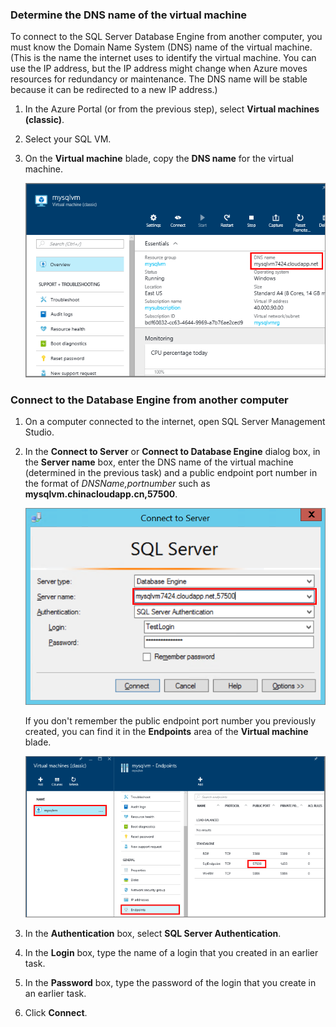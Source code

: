 ### Determine the DNS name of the virtual machine
To connect to the SQL Server Database Engine from another computer, you must know the Domain Name System (DNS) name of the virtual machine. (This is the name the internet uses to identify the virtual machine. You can use the IP address, but the IP address might change when Azure moves resources for redundancy or maintenance. The DNS name will be stable because it can be redirected to a new IP address.)  

1. In the Azure Portal (or from the previous step), select **Virtual machines (classic)**.
2. Select your SQL VM.
3. On the **Virtual machine** blade, copy the **DNS name** for the virtual machine.

    ![DNS name](./media/virtual-machines-sql-server-connection-steps/sql-vm-dns-name.png)

### Connect to the Database Engine from another computer
1. On a computer connected to the internet, open SQL Server Management Studio.
2. In the **Connect to Server** or **Connect to Database Engine** dialog box, in the **Server name** box, enter the DNS name of the virtual machine (determined in the previous task) and a public endpoint port number in the format of *DNSName,portnumber* such as **mysqlvm.chinacloudapp.cn,57500**.

    ![Connect using SSMS](./media/virtual-machines-sql-server-connection-steps/33Connect-SSMS.png)

    If you don't remember the public endpoint port number you previously created, you can find it in the **Endpoints** area of the **Virtual machine** blade.

    ![Public Port](./media/virtual-machines-sql-server-connection-steps/sql-vm-port-number.png)
3. In the **Authentication** box, select **SQL Server Authentication**.
4. In the **Login** box, type the name of a login that you created in an earlier task.
5. In the **Password** box, type the password of the login that you create in an earlier task.
6. Click **Connect**.
